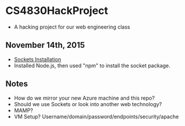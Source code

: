 # CS4830HackProject
- A hacking project for our web engineering class

## November 14th, 2015
- [Sockets Installation](http://socket.io/download/)
- Installed Node.js, then used "npm" to install the socket package.
## Notes
- How do we mirror your new Azure machine and this repo?
- Should we use Sockets or look into another web technology?
- MAMP?
- VM Setup? Username/domain/password/endpoints/security/apache
